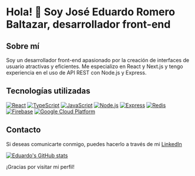 # Hola! 👋 Soy José Eduardo Romero Baltazar, desarrollador front-end

## Sobre mí

Soy un desarrollador front-end apasionado por la creación de interfaces de usuario atractivas y eficientes. Me especializo en React y Next.js y tengo experiencia en el uso de API REST con Node.js y Express.


## Tecnologías utilizadas

[![React](https://img.shields.io/badge/-React-61DAFB?style=flat-square&logo=react&logoColor=white)](https://reactjs.org/)
[![TypeScript](https://img.shields.io/badge/-TypeScript-007ACC?style=flat-square&logo=typescript&logoColor=white)](https://www.typescriptlang.org/)
[![JavaScript](https://img.shields.io/badge/-JavaScript-F7DF1E?style=flat-square&logo=javascript&logoColor=white)](https://developer.mozilla.org/en-US/docs/Web/JavaScript)
[![Node.js](https://img.shields.io/badge/-Node.js-339933?style=flat-square&logo=node.js&logoColor=white)](https://nodejs.org/en/)
[![Express](https://img.shields.io/badge/-Express-000000?style=flat-square&logo=express&logoColor=white)](https://expressjs.com/)
[![Redis](https://img.shields.io/badge/-Redis-DC382D?style=flat-square&logo=redis&logoColor=white)](https://redis.io/)
[![Firebase](https://img.shields.io/badge/-Firebase-FFCA28?style=flat-square&logo=firebase&logoColor=white)](https://firebase.google.com/)
[![Google Cloud Platform](https://img.shields.io/badge/-Google%20Cloud%20Platform-4285F4?style=flat-square&logo=google-cloud&logoColor=white)](https://cloud.google.com/)

## Contacto

Si deseas comunicarte conmigo, puedes hacerlo a través de mi [LinkedIn](https://www.linkedin.com/in/je-romero-dev/)


[![Eduardo's GitHub stats](https://github-readme-stats.vercel.app/api?username=JoseEduardoRomero)](https://github.com/JoseEduardoRomero/github-readme-stats&theme=transparent)

¡Gracias por visitar mi perfil!
